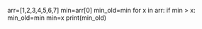 arr=[1,2,3,4,5,6,7]
min=arr[0]
min_old=min
for x in arr:
    if min > x:
        min_old=min
        min=x
print(min_old)
